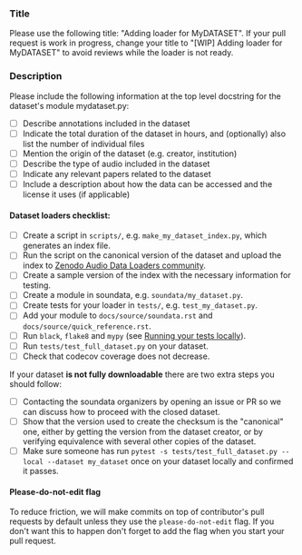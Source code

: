### Title

 Please use the following title: "Adding loader for MyDATASET". If your pull request is work in progress, change your title to "[WIP] Adding loader for MyDATASET" to avoid reviews while the loader is not ready.

### Description

Please include the following information at the top level docstring for the dataset's module mydataset.py:

- [ ] Describe annotations included in the dataset
- [ ] Indicate the total duration of the dataset in hours, and (optionally) also list the number of individual files
- [ ] Mention the origin of the dataset (e.g. creator, institution)
- [ ] Describe the type of audio included in the dataset
- [ ] Indicate any relevant papers related to the dataset
- [ ] Include a description about how the data can be accessed and the license it uses (if applicable)

#### Dataset loaders checklist:

- [ ] Create a script in `scripts/`, e.g. `make_my_dataset_index.py`, which generates an index file.
- [ ] Run the script on the canonical version of the dataset and upload the index to [Zenodo Audio Data Loaders community](https://zenodo.org/communities/audio-data-loaders).
- [ ] Create a sample version of the index with the necessary information for testing.
- [ ] Create a module in soundata, e.g. `soundata/my_dataset.py`.
- [ ] Create tests for your loader in `tests/`, e.g. `test_my_dataset.py`.
- [ ] Add your module to `docs/source/soundata.rst` and `docs/source/quick_reference.rst`.
- [ ] Run `black`, `flake8` and `mypy` (see [Running your tests locally](https://soundata.github.io/en/latest/source/contributing.html#running-your-tests-locally)).
- [ ] Run `tests/test_full_dataset.py` on your dataset.
- [ ] Check that codecov coverage does not decrease.

If your dataset **is not fully downloadable** there are two extra steps you should follow:
- [ ] Contacting the soundata organizers by opening an issue or PR so we can discuss how to proceed with the closed dataset.
- [ ] Show that the version used to create the checksum is the "canonical" one, either by getting the version from the dataset creator, or by verifying equivalence with several other copies of the dataset. 
- [ ] Make sure someone has run `pytest -s tests/test_full_dataset.py --local --dataset my_dataset` once on your dataset locally and confirmed it passes.

#### Please-do-not-edit flag
To reduce friction, we will make commits on top of contributor's pull requests by default unless they use the `please-do-not-edit` flag. If you don't want this to happen don't forget to add the flag when you start your pull request. 
